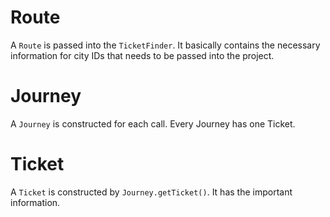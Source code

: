 # Route
A `Route` is passed into the `TicketFinder`. It basically contains the necessary information for city IDs that needs to be passed into the project.

# Journey
A `Journey` is constructed for each call. Every Journey has one Ticket.

# Ticket
A `Ticket` is constructed by `Journey.getTicket()`. It has the important information.
